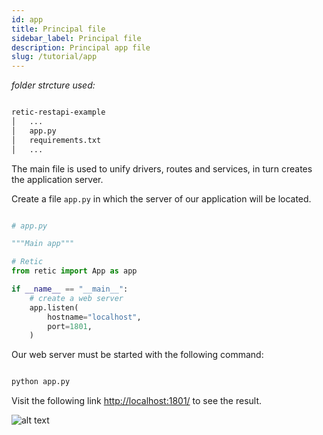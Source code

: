 ```yaml
---
id: app
title: Principal file
sidebar_label: Principal file
description: Principal app file
slug: /tutorial/app
---
```


_folder strcture used:_

```bash

retic-restapi-example
│   ...
│   app.py
│   requirements.txt
│   ...

```

The main file is used to unify drivers, routes and services, in turn creates the application server.

Create a file  `app.py` in which the server of our application will be located.

```python

# app.py

"""Main app"""

# Retic
from retic import App as app

if __name__ == "__main__":
    # create a web server
    app.listen(
        hostname="localhost",
        port=1801,
    )

```

Our web server must be started with the following command:


```bash

python app.py

```
Visit the following link  [http://localhost:1801/](http://localhost:1801/) to see the result.

![alt text](../../../static/img/api_rest_app.png "API REST")
